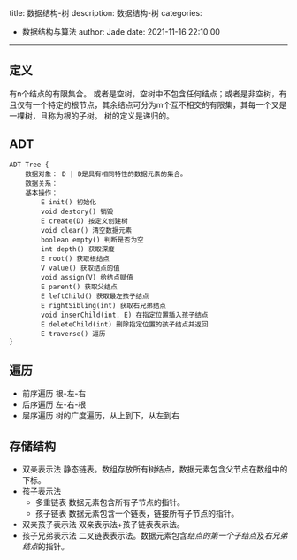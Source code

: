 title: 数据结构-树
description: 数据结构-树
categories:
  - 数据结构与算法
author: Jade
date: 2021-11-16 22:10:00
---
## 定义
有n个结点的有限集合。
或者是空树，空树中不包含任何结点；或者是非空树，有且仅有一个特定的根节点，其余结点可分为m个互不相交的有限集，其每一个又是一棵树，且称为根的子树。
树的定义是递归的。

## ADT
```
ADT Tree {
    数据对象： D | D是具有相同特性的数据元素的集合。
    数据关系：
    基本操作：
        E init() 初始化
        void destory() 销毁
        E create(D) 按定义创建树
        void clear() 清空数据元素
        boolean empty() 判断是否为空
        int depth() 获取深度
        E root() 获取根结点
        V value() 获取结点的值
        void assign(V) 给结点赋值
        E parent() 获取父结点
        E leftChild() 获取最左孩子结点
        E rightSibling(int) 获取右兄弟结点
        void inserChild(int, E) 在指定位置插入孩子结点
        E deleteChild(int) 删除指定位置的孩子结点并返回
        E traverse() 遍历
}
```

## 遍历
- 前序遍历 根-左-右
- 后序遍历 左-右-根
- 层序遍历 树的广度遍历，从上到下，从左到右

## 存储结构
- 双亲表示法
静态链表。数组存放所有树结点，数据元素包含父节点在数组中的下标。
- 孩子表示法
	- 多重链表
    数据元素包含所有子节点的指针。
   - 孩子链表
   	 数据元素包含一个链表，链接所有子节点的指针。
- 双亲孩子表示法
双亲表示法+孩子链表表示法。
- 孩子兄弟表示法
二叉链表表示法。数据元素包含*结点的第一个子结点*及*右兄弟结点*的指针。